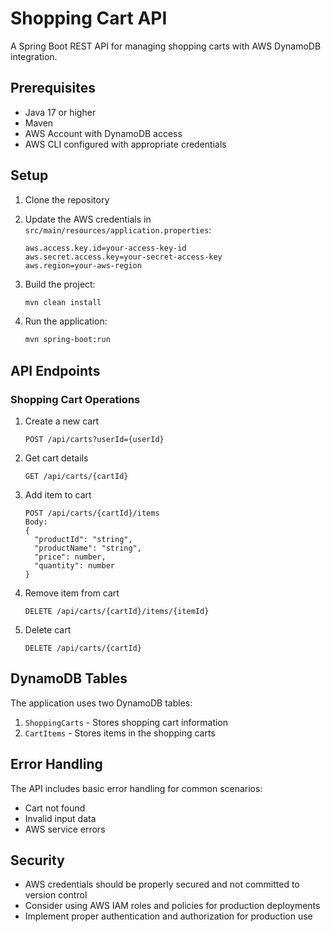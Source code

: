 # Shopping Cart API

A Spring Boot REST API for managing shopping carts with AWS DynamoDB integration.

## Prerequisites

- Java 17 or higher
- Maven
- AWS Account with DynamoDB access
- AWS CLI configured with appropriate credentials

## Setup

1. Clone the repository
2. Update the AWS credentials in `src/main/resources/application.properties`:
   ```
   aws.access.key.id=your-access-key-id
   aws.secret.access.key=your-secret-access-key
   aws.region=your-aws-region
   ```

3. Build the project:
   ```bash
   mvn clean install
   ```

4. Run the application:
   ```bash
   mvn spring-boot:run
   ```

## API Endpoints

### Shopping Cart Operations

1. Create a new cart
   ```
   POST /api/carts?userId={userId}
   ```

2. Get cart details
   ```
   GET /api/carts/{cartId}
   ```

3. Add item to cart
   ```
   POST /api/carts/{cartId}/items
   Body:
   {
     "productId": "string",
     "productName": "string",
     "price": number,
     "quantity": number
   }
   ```

4. Remove item from cart
   ```
   DELETE /api/carts/{cartId}/items/{itemId}
   ```

5. Delete cart
   ```
   DELETE /api/carts/{cartId}
   ```

## DynamoDB Tables

The application uses two DynamoDB tables:
1. `ShoppingCarts` - Stores shopping cart information
2. `CartItems` - Stores items in the shopping carts

## Error Handling

The API includes basic error handling for common scenarios:
- Cart not found
- Invalid input data
- AWS service errors

## Security

- AWS credentials should be properly secured and not committed to version control
- Consider using AWS IAM roles and policies for production deployments
- Implement proper authentication and authorization for production use 